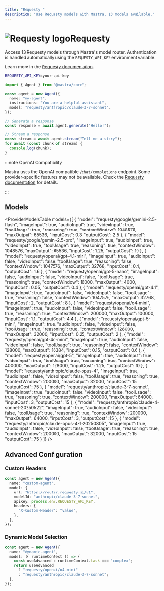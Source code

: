 ```yaml
---
title: "Requesty "
description: "Use Requesty models with Mastra. 13 models available."
---
```


# <img src="https://models.dev/logos/requesty.svg" alt="Requesty logo" className="inline w-8 h-8 mr-2 align-middle dark:invert dark:brightness-0 dark:contrast-200" />Requesty

Access 13 Requesty models through Mastra's model router. Authentication is handled automatically using the `REQUESTY_API_KEY` environment variable.

Learn more in the [Requesty documentation](https://requesty.ai/solution/llm-routing/models).

```bash
REQUESTY_API_KEY=your-api-key
```

```typescript
import { Agent } from "@mastra/core";

const agent = new Agent({
  name: "my-agent",
  instructions: "You are a helpful assistant",
  model: "requesty/anthropic/claude-3-7-sonnet",
});

// Generate a response
const response = await agent.generate("Hello!");

// Stream a response
const stream = await agent.stream("Tell me a story");
for await (const chunk of stream) {
  console.log(chunk);
}
```

:::note OpenAI Compatibility

Mastra uses the OpenAI-compatible `/chat/completions` endpoint. Some provider-specific features may not be available. Check the [Requesty documentation](https://requesty.ai/solution/llm-routing/models) for details.

:::

## Models

<ProviderModelsTable
models={[
{
"model": "requesty/google/gemini-2.5-flash",
"imageInput": true,
"audioInput": true,
"videoInput": true,
"toolUsage": true,
"reasoning": true,
"contextWindow": 1048576,
"maxOutput": 65536,
"inputCost": 0.3,
"outputCost": 2.5
},
{
"model": "requesty/google/gemini-2.5-pro",
"imageInput": true,
"audioInput": true,
"videoInput": true,
"toolUsage": true,
"reasoning": true,
"contextWindow": 1048576,
"maxOutput": 65536,
"inputCost": 1.25,
"outputCost": 10
},
{
"model": "requesty/openai/gpt-4.1-mini",
"imageInput": true,
"audioInput": false,
"videoInput": false,
"toolUsage": true,
"reasoning": false,
"contextWindow": 1047576,
"maxOutput": 32768,
"inputCost": 0.4,
"outputCost": 1.6
},
{
"model": "requesty/openai/gpt-5-nano",
"imageInput": false,
"audioInput": false,
"videoInput": false,
"toolUsage": true,
"reasoning": true,
"contextWindow": 16000,
"maxOutput": 4000,
"inputCost": 0.05,
"outputCost": 0.4
},
{
"model": "requesty/openai/gpt-4.1",
"imageInput": true,
"audioInput": false,
"videoInput": false,
"toolUsage": true,
"reasoning": false,
"contextWindow": 1047576,
"maxOutput": 32768,
"inputCost": 2,
"outputCost": 8
},
{
"model": "requesty/openai/o4-mini",
"imageInput": true,
"audioInput": false,
"videoInput": false,
"toolUsage": true,
"reasoning": true,
"contextWindow": 200000,
"maxOutput": 100000,
"inputCost": 1.1,
"outputCost": 4.4
},
{
"model": "requesty/openai/gpt-5-mini",
"imageInput": true,
"audioInput": false,
"videoInput": false,
"toolUsage": true,
"reasoning": true,
"contextWindow": 128000,
"maxOutput": 32000,
"inputCost": 0.25,
"outputCost": 2
},
{
"model": "requesty/openai/gpt-4o-mini",
"imageInput": true,
"audioInput": false,
"videoInput": false,
"toolUsage": true,
"reasoning": false,
"contextWindow": 128000,
"maxOutput": 16384,
"inputCost": 0.15,
"outputCost": 0.6
},
{
"model": "requesty/openai/gpt-5",
"imageInput": true,
"audioInput": true,
"videoInput": true,
"toolUsage": true,
"reasoning": true,
"contextWindow": 400000,
"maxOutput": 128000,
"inputCost": 1.25,
"outputCost": 10
},
{
"model": "requesty/anthropic/claude-opus-4",
"imageInput": true,
"audioInput": false,
"videoInput": false,
"toolUsage": true,
"reasoning": true,
"contextWindow": 200000,
"maxOutput": 32000,
"inputCost": 15,
"outputCost": 75
},
{
"model": "requesty/anthropic/claude-3-7-sonnet",
"imageInput": true,
"audioInput": false,
"videoInput": false,
"toolUsage": true,
"reasoning": true,
"contextWindow": 200000,
"maxOutput": 64000,
"inputCost": 3,
"outputCost": 15
},
{
"model": "requesty/anthropic/claude-4-sonnet-20250522",
"imageInput": true,
"audioInput": false,
"videoInput": false,
"toolUsage": true,
"reasoning": true,
"contextWindow": 200000,
"maxOutput": 64000,
"inputCost": 3,
"outputCost": 15
},
{
"model": "requesty/anthropic/claude-opus-4-1-20250805",
"imageInput": true,
"audioInput": false,
"videoInput": false,
"toolUsage": true,
"reasoning": true,
"contextWindow": 200000,
"maxOutput": 32000,
"inputCost": 15,
"outputCost": 75
}
]}
/>

## Advanced Configuration

### Custom Headers

```typescript
const agent = new Agent({
  name: "custom-agent",
  model: {
    url: "https://router.requesty.ai/v1",
    modelId: "anthropic/claude-3-7-sonnet",
    apiKey: process.env.REQUESTY_API_KEY,
    headers: {
      "X-Custom-Header": "value",
    },
  },
});
```

### Dynamic Model Selection

```typescript
const agent = new Agent({
  name: "dynamic-agent",
  model: ({ runtimeContext }) => {
    const useAdvanced = runtimeContext.task === "complex";
    return useAdvanced
      ? "requesty/openai/o4-mini"
      : "requesty/anthropic/claude-3-7-sonnet";
  },
});
```

